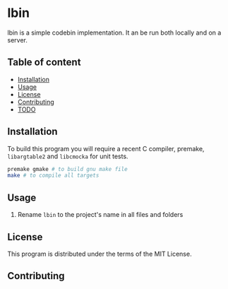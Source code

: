 # lbin

lbin is a simple codebin implementation.
It an be run both locally and on a server.

## Table of content

- [Installation](#Installation)
- [Usage](#Usage)
- [License](#License)
- [Contributing](#Contributing)
- [TODO](#TODO)

## Installation

To build this program you will require a recent C compiler, premake, `libargtable2` and `libcmocka` for unit tests.

```sh
premake gmake # to build gnu make file 
make # to compile all targets 
```

## Usage

1) Rename `lbin` to the project's name in all files and folders 

## License

This program is distributed under the terms of the MIT License.

## Contributing

